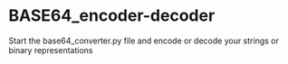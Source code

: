 # BASE64_encoder-decoder

Start the base64_converter.py file and encode or decode your strings or binary representations
